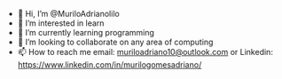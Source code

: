 - 👋 Hi, I’m @MuriloAdrianolilo
- 👀 I’m interested in learn
- 🌱 I’m currently learning programming
- 💞️ I’m looking to collaborate on any area of computing
- 📫 How to reach me email: muriloadriano10@outlook.com or Linkedin: https://www.linkedin.com/in/murilogomesadriano/

<!---
MuriloAdrianolilo/MuriloAdrianolilo is a ✨ special ✨ repository because its `README.md` (this file) appears on your GitHub profile.
You can click the Preview link to take a look at your changes.
--->
